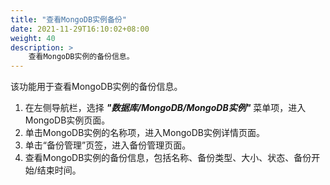 ```yaml
---
title: "查看MongoDB实例备份"
date: 2021-11-29T16:10:02+08:00
weight: 40
description: >
    查看MongoDB实例的备份信息。
---
```


该功能用于查看MongoDB实例的备份信息。

1. 在左侧导航栏，选择 **_"数据库/MongoDB/MongoDB实例"_** 菜单项，进入MongoDB实例页面。
2. 单击MongoDB实例的名称项，进入MongoDB实例详情页面。
2. 单击“备份管理”页签，进入备份管理页面。
3. 查看MongoDB实例的备份信息，包括名称、备份类型、大小、状态、备份开始/结束时间。

